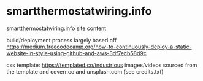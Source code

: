 # smartthermostatwiring.info
smartthermostatwiring.info site content

build/deployment process largely based off https://medium.freecodecamp.org/how-to-continuously-deploy-a-static-website-in-style-using-github-and-aws-3df7ecb58d9c

css template: https://templated.co/industrious
images/videos sourced from the template and coverr.co and unsplash.com (see credits.txt)

